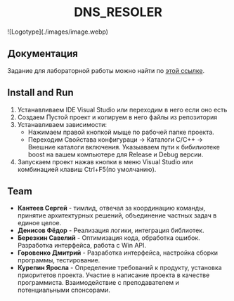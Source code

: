 <div align="center">

# DNS_RESOLER
</div>
![Logotype](./images/image.webp)

## Документация
Задание для лабораторной работы можно найти по [этой ссылке](./docs/LR_TASK.md).

## Install and Run

1. Устанавливаем IDE Visual Studio или переходим в него если оно есть
2. Создаем Пустой проект и копируем в него файлы из репозитория
3. Устанавливаем зависимости:
   - Нажимаем правой кнопкой мыще по рабочей папке проекта.
   - Переходим Свойстава конфигураци -> Каталоги C/C++ -> Внешние каталоги включения. Указыаваем пути к бибилиотеке boost на вашем компьютере для Release и Debug версии.
4. Запускаем проект нажав кнопки в меню Visual Studio или комбинацией клавиш Ctrl+F5(по умолчанию).


## Team

- **Кантеев Сергей** - тимлид, отвечал за  координацию команды, принятие архитектурных решений, объединение частных задач в единое целое.
- **Денисов Фёдор** -  Реализация логики, интеграция библиотек.
- **Березкин Савелий** - Оптимизация кода, обработка ошибок. Разработка интерфейса, работа с Win API.
- **Горовенко Дмитрий** - Разработка интерфейса, настройка сборки программы, тестирование.
- **Курепин Яросла** - Определение требований к продукту, установка приоритетов проекта. Участие в написание проекта в качестве программиста. Взаимодействие с преподавателем и потенциальными спонсорами.


